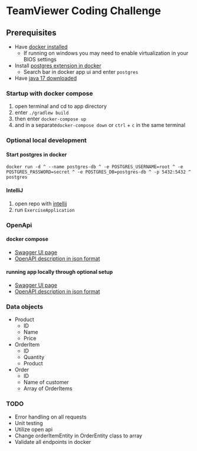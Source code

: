 # TeamViewer Coding Challenge

## Prerequisites
- Have [docker installed](https://docs.docker.com/engine/install/)
  - If running on windows you may need to enable virtualization in your BIOS settings
- Install [postgres extension in docker](https://hub.docker.com/_/postgres)
  - Search bar in docker app ui and enter `postgres`
- Have [java 17 downloaded](https://www.oracle.com/java/technologies/downloads/#java17)

### Startup with docker compose
1. open terminal and cd to app directory
2. enter `./gradlew build`
3. then enter `docker-compose up`
4. and in a separate`docker-compose down` or `ctrl` + `c` in the same terminal

### Optional local development
#### Start postgres in docker
`
docker run -d ^
--name postgres-db ^
-e POSTGRES_USERNAME=root ^
-e POSTGRES_PASSWORD=secret ^
-e POSTGRES_DB=postgres-db ^
-p 5432:5432 ^
postgres
`
#### IntelliJ
1. open repo with [intellij](https://www.jetbrains.com/idea/download/?fromIDE=&section=windows)
2. run `ExerciseApplication`

### OpenApi
#### docker compose
- [Swagger UI page](http://localhost:8000/v3/swagger-ui.html)
- [OpenAPI description in json format](http://localhost:8000/v3/api-docs)
#### running app locally through optional setup
- [Swagger UI page](http://localhost:8080/v3/swagger-ui.html) 
- [OpenAPI description in json format](http://localhost:8080/v3/api-docs)

### Data objects

- Product
  - ID
  - Name
  - Price
- OrderItem
  - ID
  - Quantity
  - Product
- Order
  - ID
  - Name of customer
  - Array of OrderItems

### TODO
- Error handling on all requests
- Unit testing
- Utilize open api
- Change orderItemEntity in OrderEntity class to array
- Validate all endpoints in docker

